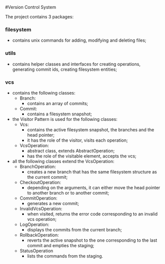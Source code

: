 #Version Control System

The project contains 3 packages:

### filesystem
- contains unix commands for adding, modifying and deleting files;

### utils
- contains helper classes and interfaces for creating operations, generating
  commit ids, creating filesystem entities;

### vcs
- contains the following classes:
  - Branch:
    - contains an array of commits;
  - Commit:
    - contains a filesystem snapshot;
- the Visitor Pattern is used for the following classes:
  - Vcs:
    - contains the active filesystem snapshot, the branches and the head
      pointer;
    - it has the role of the visitor, visits each operation;
  - VcsOperation:
    - abstract class, extends AbstractOperation;
    - has the role of the visitable element, accepts the vcs;
- all the following classes extend the VcsOperation:
  - BranchOperation:
    - creates a new branch that has the same filesystem structure as the
      current commit;
  - CheckoutOperation:
    - depending on the arguments, it can either move the head pointer to
      another branch or to another commit;
  - CommitOperation:
    - generates a new commit;
  - InvalidVcsOperation:
    - when visited, returns the error code corresponding to an invalid
      vcs operation;
  - LogOperation:
    - displays the commits from the current branch;
  - RollbackOperation:
    - reverts the active snapshot to the one corresponding to the last
      commit and empties the staging;
  - StatusOperation
    - lists the commands from the staging.
